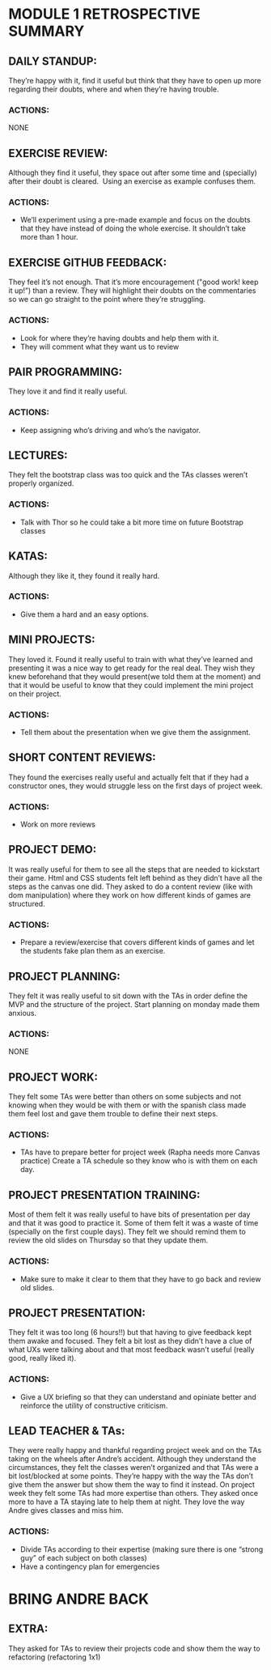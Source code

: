 # MODULE 1 RETROSPECTIVE SUMMARY

## DAILY STANDUP:
They’re happy with it, find it useful but think that they have to open up more regarding their doubts, where and when they’re having trouble.

### ACTIONS:
NONE

## EXERCISE REVIEW:
Although they find it useful, they space out after some time and (specially) after their doubt is cleared.  Using an exercise as example confuses them. 

### ACTIONS:
- We’ll experiment using a pre-made example and focus on the doubts that they have instead of doing the whole exercise. It shouldn’t take more than 1 hour.

## EXERCISE GITHUB FEEDBACK:
They feel it’s not enough. That it’s more encouragement ("good work! keep it up!”) than a review. They will highlight their doubts on the commentaries so we can go straight to the point where they’re struggling.

### ACTIONS:
- Look for where they’re having doubts and help them with it.
- They will comment what they want us to review

## PAIR PROGRAMMING:
They love it and find it really useful. 

### ACTIONS:
- Keep assigning who’s driving and who’s the navigator.

## LECTURES:
They felt the bootstrap class was too quick and the TAs classes weren’t properly organized.

### ACTIONS:
- Talk with Thor so he could take a bit more time on future Bootstrap classes

## KATAS:
Although they like it, they found it really hard.

### ACTIONS:
- Give them a hard and an easy options.

## MINI PROJECTS:
They loved it. Found it really useful to train with what they’ve learned and presenting it was a nice way to get ready for the real deal. They wish they knew beforehand that they would present(we told them at the moment) and that it would be useful to know that they could implement the mini project on their project.

### ACTIONS:
- Tell them about the presentation when we give them the assignment.

## SHORT CONTENT REVIEWS:
They found the exercises really useful and actually felt that if they had a constructor ones, they would struggle less on the first days of project week.

### ACTIONS:
- Work on more reviews

## PROJECT DEMO:
It was really useful for them to see all the steps that are needed to kickstart their game. Html and CSS students felt left behind as they didn’t have all the steps as the canvas one did. They asked to do a content review (like with dom manipulation) where they work on how different kinds of games are structured.

### ACTIONS:
- Prepare a review/exercise that covers different kinds of games and let the students fake plan them as an exercise.

## PROJECT PLANNING:
They felt it was really useful to sit down with the TAs in order define the MVP and the structure of the project. Start planning on monday made them anxious.


### ACTIONS:
NONE

## PROJECT WORK:
They felt some TAs were better than others on some subjects and not knowing when they would be with them or with the spanish class made them feel lost and gave them trouble to define their next steps.

### ACTIONS:
- TAs have to prepare better for project week (Rapha needs more Canvas practice)
Create a TA schedule so they know who is with them on each day.


## PROJECT PRESENTATION TRAINING:
Most of them felt it was really useful to have bits of presentation per day and that it was good to practice it. Some of them felt it was a waste of time (specially on the first couple days). They felt we should remind them to review the old slides on Thursday so that they update them.

### ACTIONS:
- Make sure to make it clear to them that they have to go back and review old slides.

## PROJECT PRESENTATION:
They felt it was too long (6 hours!!) but that having to give feedback kept them awake and focused. They felt a bit lost as they didn’t have a clue of what UXs were talking about and that most feedback wasn’t useful (really good, really liked it).

### ACTIONS:
- Give a UX briefing so that they can understand and opiniate better and reinforce the utility of constructive criticism.

## LEAD TEACHER & TAs:
They were really happy and thankful regarding project week and on the TAs taking on the wheels after Andre’s accident. Although they understand the circumstances, they felt the classes weren’t organized and that TAs were a bit lost/blocked at some points. They’re happy with the way the TAs don’t give them the answer but show them the way to find it instead. On project week they felt some TAs had more expertise than others. They asked once more to have a TA staying late to help them at night. They love the way Andre gives classes and miss him.

### ACTIONS:
- Divide TAs according to their expertise (making sure there is one “strong guy” of each subject on both classes)
- Have a contingency plan for emergencies
# BRING ANDRE BACK

## EXTRA:
They asked for TAs to review their projects code and show them the way to refactoring (refactoring 1x1)


